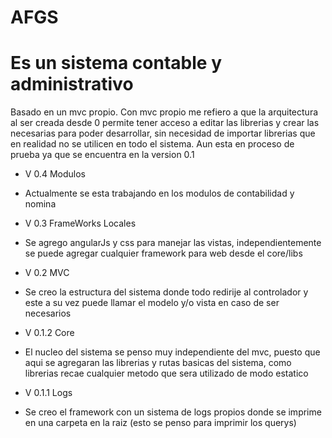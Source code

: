 # AFGS
# Es un sistema contable y administrativo
Basado en un mvc propio.
Con mvc propio me refiero a que la arquitectura al ser creada desde 0 permite tener acceso a editar las librerias y crear las necesarias para poder desarrollar, sin necesidad de importar librerias que en realidad no se utilicen en todo el sistema.
Aun esta en proceso de prueba ya que se encuentra en la version 0.1

- V 0.4 Modulos
 - Actualmente se esta trabajando en los modulos de contabilidad y nomina

- V 0.3 FrameWorks Locales
 - Se agrego angularJs y css para manejar las vistas, independientemente se puede agregar cualquier framework para web desde el core/libs

- V 0.2 MVC
 - Se creo la estructura del sistema donde todo redirije al controlador y este a su vez puede llamar el modelo y/o vista en caso de ser necesarios 

- V 0.1.2 Core
 - El nucleo del sistema se penso muy independiente del mvc, puesto que aqui se agregaran las librerias y rutas basicas del sistema, como librerias recae cualquier metodo que sera utilizado de modo estatico

- V 0.1.1 Logs
 - Se creo el framework con un sistema de logs propios donde se imprime en una carpeta en la raiz (esto se penso para imprimir los querys)
